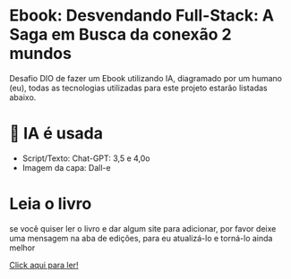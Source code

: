 # Ebook: Desvendando Full-Stack: A Saga em Busca da conexão 2 mundos

Desafio DIO de fazer um Ebook utilizando IA, diagramado por um humano (eu), todas as tecnologias utilizadas para este projeto estarão listadas abaixo.

# 🤖 IA é usada
- Script/Texto: Chat-GPT: 3,5 e 4,0o
- Imagem da capa: Dall-e

# Leia o livro

se você quiser ler o livro e dar algum site para adicionar, por favor deixe uma mensagem na aba de edições, para eu atualizá-lo e torná-lo ainda melhor

[Click aqui para ler!](https://github.com/GustinGame/ai-gen-ebook/blob/master/DesvendandoFullStack_GustavoHenrique.pdf)
